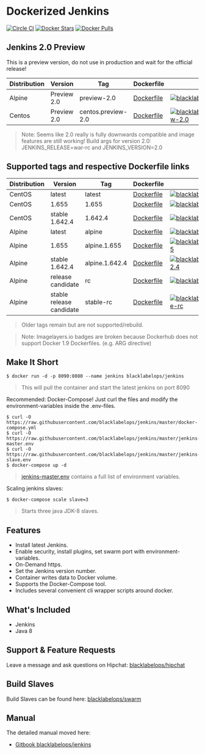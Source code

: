 # Dockerized Jenkins

[![Circle CI](https://circleci.com/gh/blacklabelops/jenkins/tree/master.svg?style=shield)](https://circleci.com/gh/blacklabelops/jenkins/tree/master) [![Docker Stars](https://img.shields.io/docker/stars/blacklabelops/jenkins.svg)](https://hub.docker.com/r/blacklabelops/jenkins/) [![Docker Pulls](https://img.shields.io/docker/pulls/blacklabelops/jenkins.svg)](https://hub.docker.com/r/blacklabelops/jenkins/)

## Jenkins 2.0 Preview

This is a preview version, do not use in production and wait for the official release!

| Distribution | Version      | Tag          | Dockerfile | Size |
|--------------|--------------|--------------|------------|------|
| Alpine | Preview 2.0 | preview-2.0 | [Dockerfile](https://github.com/blacklabelops/jenkins/blob/master/DockerfileAlpine) | [![blacklabelops/jenkins:preview-2.0](https://badge.imagelayers.io/blacklabelops/jenkins:preview-2.0.svg)](https://imagelayers.io/?images=blacklabelops/jenkins:preview-2.0 'blacklabelops/jenkins:preview-2.0') |
| Centos | Preview 2.0 | centos.preview-2.0 | [Dockerfile](https://github.com/blacklabelops/jenkins/blob/master/Dockerfile) | [![blacklabelops/jenkins:centos.preview-2.0](https://badge.imagelayers.io/blacklabelops/jenkins:centos.preview-2.0.svg)](https://imagelayers.io/?images=blacklabelops/jenkins:centos.preview-2.0 'blacklabelops/jenkins:centos.preview-2.0') |

> Note: Seems like 2.0 really is fully downwards compatible and image features are still working! Build args for version 2.0: JENKINS_RELEASE=war-rc and JENKINS_VERSION=2.0

## Supported tags and respective Dockerfile links

| Distribution | Version      | Tag          | Dockerfile | Size |
|--------------|--------------|--------------|------------|------|
| CentOS | latest | latest | [Dockerfile](https://github.com/blacklabelops/jenkins/blob/master/Dockerfile) | [![blacklabelops/jenkins:latest](https://badge.imagelayers.io/blacklabelops/jenkins:latest.svg)](https://imagelayers.io/?images=blacklabelops/jenkins:latest 'blacklabelops/jenkins:latest') |
| CentOS | 1.655 | 1.655 |  [Dockerfile](https://github.com/blacklabelops/jenkins/blob/master/Dockerfile) | [![blacklabelops/jenkins:1.655](https://badge.imagelayers.io/blacklabelops/jenkins:1.655.svg)](https://imagelayers.io/?images=blacklabelops/jenkins:1.655 'blacklabelops/jenkins:1.655') |
| CentOS | stable 1.642.4 | 1.642.4 |  [Dockerfile](https://github.com/blacklabelops/jenkins/blob/master/Dockerfile) | [![blacklabelops/jenkins:1.642.4](https://badge.imagelayers.io/blacklabelops/jenkins:1.642.4.svg)](https://imagelayers.io/?images=blacklabelops/jenkins:1.642.4 'blacklabelops/jenkins:1.642.4') |
| Alpine | latest | alpine | [Dockerfile](https://github.com/blacklabelops/jenkins/blob/master/DockerfileAlpine) | [![blacklabelops/jenkins:alpine](https://badge.imagelayers.io/blacklabelops/jenkins:alpine.svg)](https://imagelayers.io/?images=blacklabelops/jenkins:alpine 'blacklabelops/jenkins:alpine') |
| Alpine | 1.655 | alpine.1.655 | [Dockerfile](https://github.com/blacklabelops/jenkins/blob/master/DockerfileAlpine) | [![blacklabelops/jenkins:alpine.1.655](https://badge.imagelayers.io/blacklabelops/jenkins:alpine.1.655.svg)](https://imagelayers.io/?images=blacklabelops/jenkins:alpine.1.655 'blacklabelops/jenkins:alpine.1.655') |
| Alpine | stable 1.642.4 | alpine.1.642.4 | [Dockerfile](https://github.com/blacklabelops/jenkins/blob/master/DockerfileAlpine) | [![blacklabelops/jenkins:alpine.1.642.4](https://badge.imagelayers.io/blacklabelops/jenkins:alpine.1.642.4.svg)](https://imagelayers.io/?images=blacklabelops/jenkins:alpine.1.642.4 'blacklabelops/jenkins:alpine.1.642.4') |
| Alpine | release candidate | rc | [Dockerfile](https://github.com/blacklabelops/jenkins/blob/master/DockerfileAlpine) | [![blacklabelops/jenkins:rc](https://badge.imagelayers.io/blacklabelops/jenkins:rc.svg)](https://imagelayers.io/?images=blacklabelops/jenkins:rc 'blacklabelops/jenkins:rc') |
| Alpine | stable release candidate | stable-rc | [Dockerfile](https://github.com/blacklabelops/jenkins/blob/master/DockerfileAlpine) | [![blacklabelops/jenkins:alpine.stable-rc](https://badge.imagelayers.io/blacklabelops/jenkins:stable-rc.svg)](https://imagelayers.io/?images=blacklabelops/jenkins:stable-rc 'blacklabelops/jenkins:stable-rc') |

> Older tags remain but are not supported/rebuild.

> Note: Imagelayers.io badges are broken because Dockerhub does not support Docker 1.9 Dockerfiles. (e.g. ARG directive)

## Make It Short

~~~~
$ docker run -d -p 8090:8080 --name jenkins blacklabelops/jenkins
~~~~

> This will pull the container and start the latest jenkins on port 8090

Recommended: Docker-Compose! Just curl the files and modify the environment-variables inside
the .env-files.

~~~~
$ curl -O https://raw.githubusercontent.com/blacklabelops/jenkins/master/docker-compose.yml
$ curl -O https://raw.githubusercontent.com/blacklabelops/jenkins/master/jenkins-master.env
$ curl -O https://raw.githubusercontent.com/blacklabelops/jenkins/master/jenkins-slave.env
$ docker-compose up -d
~~~~

> [jenkins-master.env](https://github.com/blacklabelops/jenkins/blob/master/jenkins-master.env) contains a full list of environment variables.

Scaling jenkins slaves:

~~~~
$ docker-compose scale slave=3
~~~~

> Starts three java JDK-8 slaves.

## Features

* Install latest Jenkins.
* Enable security, install plugins, set swarm port with environment-variables.
* On-Demand https.
* Set the Jenkins version number.
* Container writes data to Docker volume.
* Supports the Docker-Compose tool.
* Includes several convenient cli wrapper scripts around docker.

## What's Included

* Jenkins
* Java 8

## Support & Feature Requests

Leave a message and ask questions on Hipchat: [blacklabelops/hipchat](https://www.hipchat.com/geogBFvEM)

## Build Slaves

Build Slaves can be found here: [blacklabelops/swarm](https://github.com/blacklabelops/swarm)

## Manual

The detailed manual moved here:

* [Gitbook blacklabelops/jenkins](https://www.gitbook.com/book/blacklabelops/jenkins)
